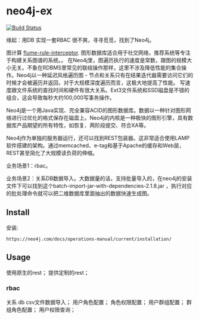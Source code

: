 # neo4j-ex

[![Build Status](https://travis-ci.org/supermy/neo4j-rest.svg?branch=master)](https://github.com/supermy/neo4j-rest)

缘起：用DB 实现一套RBAC 很不爽，寻寻觅觅，找到了Neo4j。

图计算 [flume-rule-interceptor](https://github.com/supermy/neo4j-rest). 图形数据库适合用于社交网络，推荐系统等专注于构建关系图谱的系统。。
在Neo4j里，图遍历执行的速度是常数，跟图的规模大小无关。不象在RDBMS里常见的联结操作那样，这里不涉及降低性能的集合操作。Neo4j以一种延迟风格遍历图 - 节点和关系只有在结果迭代器需要访问它们的时候才会被遍历并返回，对于大规模深度遍历而言，这极大地提高了性能。
写速度跟文件系统的查找时间和硬件有很大关系。Ext3文件系统和SSD磁盘是不错的组合，这会导致每秒大约100,000写事务操作。

Neo4j是一个用Java实现、完全兼容ACID的图形数据库。数据以一种针对图形网络进行过优化的格式保存在磁盘上。Neo4j的内核是一种极快的图形引擎，具有数据库产品期望的所有特性，如恢复、两阶段提交、符合XA等。

Neo4j作为单独的服务器运行，还可以找到REST包装器。这非常适合使用LAMP软件搭建的架构。通过memcached、e-tag和基于Apache的缓存和Web层，REST甚至简化了大规模读负荷的伸缩。

业务场景1：rbac。

业务场景2：关系DB数据导入。大数据量的话，支持批量导入的，在neo4j的安装文件下可以找到这个batch-import-jar-with-dependencies-2.1.8.jar ，执行对应的批处理命令就可以把二维数据库里面抽出的数据快速生成图。

## Install

安装:

    https://neo4j.com/docs/operations-manual/current/installation/

## Usage

使用原生的rest；
提供定制的rest；

### rbac

关系 db csv文件数据导入；
用户角色配置；
角色权限配置；
用户群组配置；
群组角色配置；
用户权限查询；

```

```
